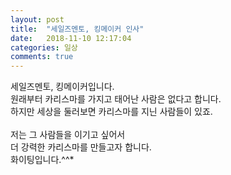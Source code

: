 ```yaml
---
layout: post
title:  "세일즈멘토, 킹메이커 인사"
date:   2018-11-10 12:17:04
categories: 일상
comments: true
---
```


세일즈멘토, 킹메이커입니다.<br>
원래부터 카리스마를 가지고 태어난 사람은 없다고 합니다.<br>
하지만 세상을 둘러보면 카리스마를 지닌 사람들이 있죠. <br>
<br>
저는 그 사람들을 이기고 싶어서 <br>
더 강력한 카리스마를 만들고자 합니다.<br>
화이팅입니다.^^*
